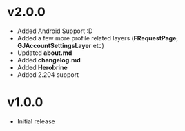 # v2.0.0

 * Added Android Support :D
 * Added a few more profile related layers (**FRequestPage**, **GJAccountSettingsLayer** etc)
 * Updated **about.md**
 * Added **changelog.md**
 * Added **Herobrine**
 * Added 2.204 support

# v1.0.0

 * Initial release